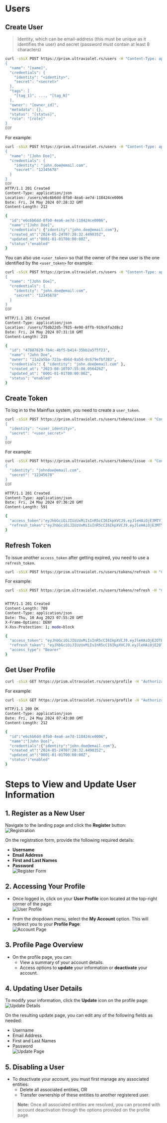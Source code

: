 # Users

## Create User

> Identity, which can be email-address (this must be unique as it identifies the user) and secret (password must contain at least 8 characters)

```bash
curl -sSiX POST https://prism.ultraviolet.rs/users -H "Content-Type: application/json" [-H "Authorization: Bearer <user_token>"] -d @- <<EOF
{
  "name": "[name]",
  "credentials": {
    "identity": "<identity>",
    "secret": "<secret>"
  },
  "tags": [
    "[tag_1]", ..., "[tag_N]"
  ],
  "owner": "[owner_id]",
  "metadata": {},
  "status": "[status]",
  "role": "[role]"
}
EOF
```

For example:

```bash
curl -sSiX POST https://prism.ultraviolet.rs/users -H "Content-Type: application/json" -H "Authorization: Bearer <user_token>" -d @- << EOF
{
  "name": "[John Doe]",
  "credentials": {
    "identity": "john.doe@email.com",
    "secret": "12345678"
  }
}
EOF
HTTP/1.1 201 Created
Content-Type: application/json
Location: /users/e6c6b6dd-8fb0-4ea6-ae7d-118424ce0006
Date: Fri, 24 May 2024 07:28:32 GMT
Content-Length: 212

{
  "id":"e6c6b6dd-8fb0-4ea6-ae7d-118424ce0006",
  "name":"[John Doe]",
  "credentials": {"identity":"john.doe@email.com"},
  "created_at":"2024-05-24T07:28:32.449035Z",
  "updated_at":"0001-01-01T00:00:00Z",
  "status":"enabled"
}
```

You can also use `<user_token>` so that the owner of the new user is the one identified by the `<user_token>` for example:

```bash
curl -sSiX POST https://prism.ultraviolet.rs/users -H "Content-Type: application/json" -H "Authorization: Bearer <user_token>" -d @- <<EOF
{
  "name": "[John Doe]",
  "credentials": {
    "identity": "john.doe@email.com",
    "secret": "12345678"
  }
}
EOF

HTTP/1.1 201 Created
Content-Type: application/json
Location: /users/75db22d5-7925-4e90-8ffb-919c6fa2d8c2
Date: Fri, 24 May 2024 07:31:18 GMT
Content-Length: 215

{
  "id": "47887629-7b4c-4bf5-b414-35bb2a5f5f23",
  "name": "John Doe",
  "owner": "11a2a5ba-723a-4b6d-8a5d-0c679efbf283",
  "credentials": { "identity": "john.doe@email.com" },
  "created_at": "2023-08-10T07:55:08.056426Z",
  "updated_at": "0001-01-01T00:00:00Z",
  "status": "enabled"
}
```

## Create Token

To log in to the Mainflux system, you need to create a `user_token`.

```bash
curl -sSiX POST https://prism.ultraviolet.rs/users/tokens/issue -H "Content-Type: application/json" -d @- <<EOF
{
  "identity": "<user_identity>",
  "secret": "<user_secret>"
}
EOF
```

For example:

```bash
curl -sSiX POST https://prism.ultraviolet.rs/users/tokens/issue -H "Content-Type: application/json" -d @- <<EOF
{
  "identity": "johndoe@email.com",
  "secret": "12345678"
}
EOF

HTTP/1.1 201 Created
Content-Type: application/json
Date: Fri, 24 May 2024 07:36:20 GMT
Content-Length: 591

{
  "access_token":"eyJhbGciOiJIUzUxMiIsInR5cCI6IkpXVCJ9.eyJleHAiOjE3MTY1Mzk3ODAsImlhdCI6MTcxNjUzNjE4MCwiaXNzIjoibWFnaXN0cmFsYS5hdXRoIiwidHlwZSI6MCwidXNlciI6ImU2YzZiNmRkLThmYjAtNGVhNi1hZTdkLTExODQyNGNlMDAwNiJ9.QWX7IBCWLOcWaerOkZ0XAQlOq-jLEgqXttP4S1qEooky-LWeAMHBHKszjR7LoaVoCBcmuqbuKL0vrgNV25OPfg",
  "refresh_token":"eyJhbGciOiJIUzUxMiIsInR5cCI6IkpXVCJ9.eyJleHAiOjE3MTY2MjI1ODAsImlhdCI6MTcxNjUzNjE4MCwiaXNzIjoibWFnaXN0cmFsYS5hdXRoIiwidHlwZSI6MSwidXNlciI6ImU2YzZiNmRkLThmYjAtNGVhNi1hZTdkLTExODQyNGNlMDAwNiJ9.Wl9lc5Mx9Tu-LVFoBg5StNi7s730r0vPSiSvapsW8IgL1jIEPRyvNxEaxbPSYxxK8xB61NNnkkPVxoPVhSKk_g"
}

```

## Refresh Token

To issue another `access_token` after getting expired, you need to use a `refresh_token`.

```bash
curl -sSiX POST https://prism.ultraviolet.rs/users/tokens/refresh -H "Content-Type: application/json" -H "Authorization: Bearer <refresh_token>"
```

For example:

```bash
curl -sSiX POST https://prism.ultraviolet.rs/users/tokens/refresh -H "Content-Type: application/json" -H "Authorization: Bearer <refresh_token>"


HTTP/1.1 201 Created
Content-Length: 709
Content-Type: application/json
Date: Thu, 10 Aug 2023 07:55:20 GMT
X-Frame-Options: DENY
X-Xss-Protection: 1; mode=block

{
  "access_token": "eyJhbGciOiJIUzUxMiIsInR5cCI6IkpXVCJ9.eyJleHAiOjE2OTE2NTQ4NDAsImlhdCI6MTY5MTY1MzA0MCwiaWRlbnRpdHkiOiJqb2huLmRvZUBlbWFpbC5jb20iLCJpc3MiOiJjbGllbnRzLmF1dGgiLCJzdWIiOiIyNDZhY2VlOC0wYmM0LTRiMmUtOWYyYy0zZmRlZTM3NzZkNDUiLCJ0eXBlIjoiYWNjZXNzIn0.Sn4r41hl1pBFjm95UCr23hGabgq62cxNV882EiV8RMZqv92RJYMcm27KFCcR6fN07jMTXFVr_DDxc9be1HAXgw",
  "refresh_token": "eyJhbGciOiJIUzUxMiIsInR5cCI6IkpXVCJ9.eyJleHAiOjE2OTE3Mzk0NDAsImlhdCI6MTY5MTY1MzA0MCwiaWRlbnRpdHkiOiJqb2huLmRvZUBlbWFpbC5jb20iLCJpc3MiOiJjbGllbnRzLmF1dGgiLCJzdWIiOiIyNDZhY2VlOC0wYmM0LTRiMmUtOWYyYy0zZmRlZTM3NzZkNDUiLCJ0eXBlIjoicmVmcmVzaCJ9.As2C8mCp2BaSdm5yp5OUMNiJ7gHJT472e-L7T80xVHhrqDMBvsom7o4_RfP1z7A2sHrkA4ozU4B-FUSaSeG32A",
  "access_type": "Bearer"
}
```

## Get User Profile

```bash
curl -sSiX GET https://prism.ultraviolet.rs/users/profile -H "Authorization: Bearer <user_token>"
```

For example:

```bash
curl -sSiX GET https://prism.ultraviolet.rs/users/profile -H "Authorization: Bearer <user_token>"

HTTP/1.1 200 OK
Content-Type: application/json
Date: Fri, 24 May 2024 07:43:00 GMT
Content-Length: 212

{
  "id":"e6c6b6dd-8fb0-4ea6-ae7d-118424ce0006",
  "name":"[John Doe]",
  "credentials":{"identity":"john.doe@email.com"},
  "created_at":"2024-05-24T07:28:32.449035Z",
  "updated_at":"0001-01-01T00:00:00Z",
  "status":"enabled"
}
```

# Steps to View and Update User Information

## 1. Register as a New User

Navigate to the landing page and click the **Register** button:  
 ![Registration](img/ui/user_register.png)

On the registration form, provide the following required details:

- **Username**
- **Email Address**
- **First and Last Names**
- **Password**  
  ![Register Form](img/ui/self_register.png)

## 2. Accessing Your Profile

- Once logged in, click on your **User Profile** icon located at the top-right corner of the page:  
  ![User Profile](img/ui/user_profile.png)

- From the dropdown menu, select the **My Account** option. This will redirect you to your **Profile Page**:  
  ![Account Page](img/ui/my_account.png)

## 3. Profile Page Overview

- On the profile page, you can:
  - View a summary of your account details.
  - Access options to **update** your information or **deactivate** your account.

## 4. Updating User Details

To modify your information, click the **Update** icon on the profile page:  
 ![Update Details](img/ui/update_details.png)

On the resulting update page, you can edit any of the following fields as needed:

- Username
- Email Address
- First and Last Names
- Password  
  ![Update Page](img/ui/update_user_page.png)

## 5. Disabling a User

- To deactivate your account, you must first manage any associated entities:
  - Delete all associated entities, OR
  - Transfer ownership of these entities to another registered user.

> **Note:** Once all associated entities are resolved, you can proceed with account deactivation through the options provided on the profile page.
